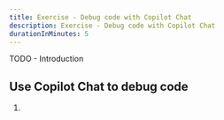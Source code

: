 ```yaml
---
title: Exercise - Debug code with Copilot Chat
description: Exercise - Debug code with Copilot Chat
durationInMinutes: 5
---
```


TODO - Introduction

## Use Copilot Chat to debug code

1. 